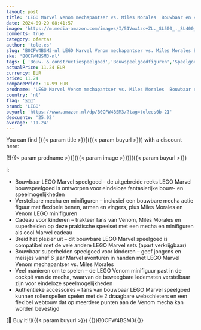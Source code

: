 ```yaml
---
layout: post
title: 'LEGO Marvel Venom mechapantser vs. Miles Morales  Bouwbaar en verstelbaar Actie Speelgoed voor Kinderen  Bouwset met Minifiguren  Superhelden Cadeau voor Jongens en Meisjes vanaf 6 Jaar 76276'
date: 2024-09-29 08:41:57
image: 'https://m.media-amazon.com/images/I/51Vwx1zc+ZL._SL500_._SL400_.jpg'
comments: true
category: ofertas
author: 'tole.es'
slug: 'B0CFW4BSM3-nl LEGO Marvel Venom mechapantser vs. Miles Morales Bouwbaar...'
sku: 'B0CFW4BSM3-nl'
tags: [ 'Bouw- & constructiespeelgoed','Bouwspeelgoedfiguren','Speelgoed & spellen','lego','🇳🇱', ]
actualPrice: 11.24 EUR
currency: EUR
price: 11.24
comparePrice: 14.99 EUR
prodname: 'LEGO Marvel Venom mechapantser vs. Miles Morales  Bouwbaar en verstelbaar Actie Speelgoed voor Kinderen  Bouwset met Minifiguren  Superhelden Cadeau voor Jongens en Meisjes vanaf 6 Jaar 76276'
country: 'nl'
flag: '🇳🇱'
brand: 'LEGO'
buyurl: 'https://www.amazon.nl/dp/B0CFW4BSM3/?tag=tolees0b-21'
descuento: '25.02'
average: '11.24'
---
```


You can find [{{< param title >}}]({{< param buyurl >}}) with a discount here:

[![{{< param prodname >}}]({{< param image >}})]({{< param buyurl >}})

ℹ️:

- Bouwbaar LEGO Marvel speelgoed – de uitgebreide reeks LEGO Marvel bouwspeelgoed is ontworpen voor eindeloze fantasierijke bouw- en speelmogelijkheden
- Verstelbare mecha en minifiguren – inclusief een bouwbare mecha actie figuur met flexibele benen, armen en vingers, plus Miles Morales en Venom LEGO minifiguren
- Cadeau voor kinderen – trakteer fans van Venom, Miles Morales en superhelden op deze praktische speelset met een mecha en minifiguren als cool Marvel cadeau
- Breid het plezier uit – dit bouwbare LEGO Marvel speelgoed is compatibel met de vele andere LEGO Marvel sets (apart verkrijgbaar)
- Bouwbaar superhelden speelgoed voor kinderen – geef jongens en meisjes vanaf 6 jaar Marvel avonturen in handen met LEGO Marvel Venom mechapantser vs. Miles Morales
- Veel manieren om te spelen – de LEGO Venom minifiguur past in de cockpit van de mecha, waarvan de beweegbare ledematen verstelbaar zijn voor eindeloze speelmogelijkheden
- Authentieke accessoires – fans van bouwbaar LEGO Marvel speelgoed kunnen rollenspellen spelen met de 2 draagbare webschieters en een flexibel webtouw dat op meerdere punten aan de Venom mecha kan worden bevestigd

[🛒 Buy it!!]({{< param buyurl >}})
{{<world>}}B0CFW4BSM3{{</world>}}
